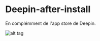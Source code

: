# Deepin-after-install
En complémment de l'app store de Deepin. 

![alt tag](https://user-images.githubusercontent.com/5204232/51186116-20df8480-18d9-11e9-9754-c2fc58b8e2ae.png)
